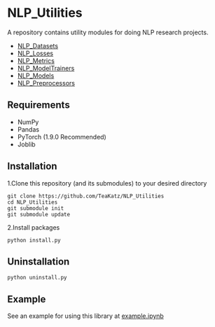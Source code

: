 # NLP_Utilities
A repository contains utility modules for doing NLP research projects.
- [NLP_Datasets](https://github.com/TeaKatz/NLP_Datasets/tree/main)
- [NLP_Losses](https://github.com/TeaKatz/NLP_Losses/tree/main)
- [NLP_Metrics](https://github.com/TeaKatz/NLP_Metrics/tree/main)
- [NLP_ModelTrainers](https://github.com/TeaKatz/NLP_ModelTrainers/tree/main)
- [NLP_Models](https://github.com/TeaKatz/NLP_Models/tree/main)
- [NLP_Preprocessors](https://github.com/TeaKatz/NLP_Preprocessors/tree/main)

## Requirements
- NumPy
- Pandas
- PyTorch (1.9.0 Recommended)
- Joblib

## Installation
1.Clone this repository (and its submodules) to your desired directory

    git clone https://github.com/TeaKatz/NLP_Utilities
    cd NLP_Utilities
    git submodule init
    git submodule update

2.Install packages

    python install.py

## Uninstallation
    python uninstall.py

## Example
See an example for using this library at [example.ipynb]()